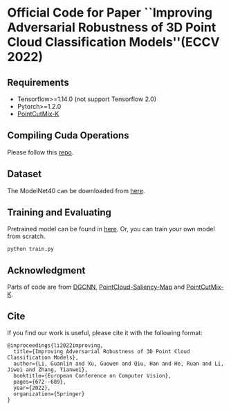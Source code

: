 # Official Code for Paper ``Improving Adversarial Robustness of 3D Point Cloud Classification Models''(ECCV 2022)

## Requirements
* Tensorflow>=1.14.0 (not support Tensorflow 2.0)
* Pytorch>=1.2.0
* [PointCutMix-K](https://github.com/cuge1995/PointCutMix)

## Compiling Cuda Operations

Please follow this [repo](https://github.com/charlesq34/pointnet2).

## Dataset

The ModelNet40 can be downloaded from [here](https://modelnet.cs.princeton.edu/).

## Training and Evaluating

Pretrained model can be found in [here](https://entuedu-my.sharepoint.com/:u:/g/personal/guanlin001_e_ntu_edu_sg/Ees8EDm_JyBNirQ_rYmTCdoBOowMzTUMSVFwHh8Y1IP7cA?e=Ij8hAE). Or, you can train your own model from scratch.
```
python train.py
```

## Acknowledgment

Parts of code are from [DGCNN](https://github.com/WangYueFt/dgcnn),
[PointCloud-Saliency-Map](shttps://github.com/tianzheng4/PointCloud-Saliency-Maps) 
and [PointCutMix-K](https://github.com/cuge1995/PointCutMix).


## Cite

If you find our work is useful, please cite it with the following format:

```
@inproceedings{li2022improving,
  title={Improving Adversarial Robustness of 3D Point Cloud Classification Models},
  author={Li, Guanlin and Xu, Guowen and Qiu, Han and He, Ruan and Li, Jiwei and Zhang, Tianwei},
  booktitle={European Conference on Computer Vision},
  pages={672--689},
  year={2022},
  organization={Springer}
}
```
